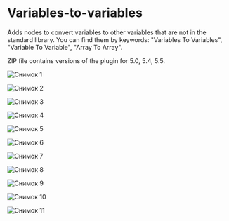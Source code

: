 # Variables-to-variables
Adds nodes to convert variables to other variables that are not in the standard library. You can find them by keywords: "Variables To Variables", "Variable To Variable", "Array To Array".

ZIP file contains versions of the plugin for 5.0, 5.4, 5.5.

![Снимок 1](https://github.com/user-attachments/assets/3a1e6fd0-a135-4b14-8f0a-cdf40a9fcaea)

![Снимок 2](https://github.com/user-attachments/assets/93e72c62-7b20-40ca-9d25-19cd99c958fd)

![Снимок 3](https://github.com/user-attachments/assets/08a61012-f467-424b-8d26-35f51d4480d7)

![Снимок 4](https://github.com/user-attachments/assets/dbc400be-d5b4-42cf-badc-28f1c89674e3)

![Снимок 5](https://github.com/user-attachments/assets/49d4a168-fca0-444b-a216-eb2cfa7e292e)

![Снимок 6](https://github.com/user-attachments/assets/51f7ea2a-349b-4af5-91e4-2e72f59a3aa8)

![Снимок 7](https://github.com/user-attachments/assets/80ff9fb8-8220-40d2-aa67-ca25447b30d8)

![Снимок 8](https://github.com/user-attachments/assets/0f69e157-82c6-4657-bffa-b6ca247ea025)

![Снимок 9](https://github.com/user-attachments/assets/d4964abd-ac9f-49b1-be1f-a1931b77f65e)

![Снимок 10](https://github.com/user-attachments/assets/daff53c6-fc1a-46b4-8527-f1ec1fc2cc45)

![Снимок 11](https://github.com/user-attachments/assets/c0ad0a10-aea4-4340-8aa1-29358aca9343)



